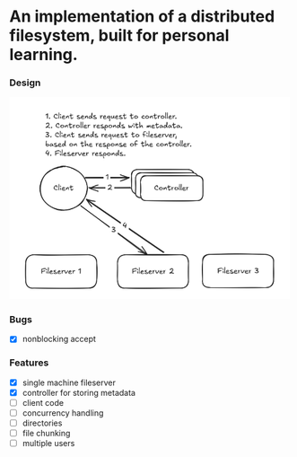 # An implementation of a distributed filesystem, built for personal learning.
### Design
<img src="images/design.png" width="500px" />

### Bugs
- [x] nonblocking accept

### Features
- [x] single machine fileserver
- [x] controller for storing metadata
- [ ] client code
- [ ] concurrency handling
- [ ] directories
- [ ] file chunking
- [ ] multiple users
